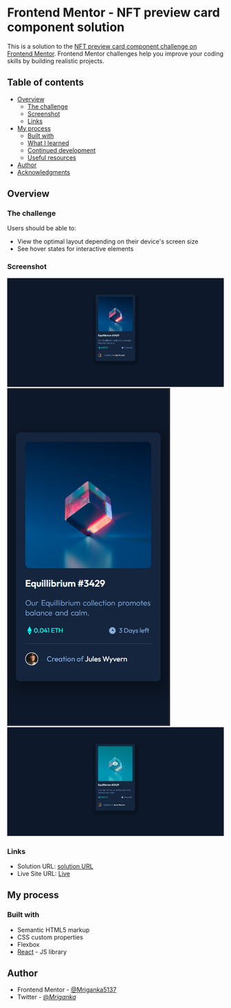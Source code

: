 # Frontend Mentor - NFT preview card component solution

This is a solution to the [NFT preview card component challenge on Frontend Mentor](https://www.frontendmentor.io/challenges/nft-preview-card-component-SbdUL_w0U). Frontend Mentor challenges help you improve your coding skills by building realistic projects.

## Table of contents

- [Overview](#overview)
  - [The challenge](#the-challenge)
  - [Screenshot](#screenshot)
  - [Links](#links)
- [My process](#my-process)
  - [Built with](#built-with)
  - [What I learned](#what-i-learned)
  - [Continued development](#continued-development)
  - [Useful resources](#useful-resources)
- [Author](#author)
- [Acknowledgments](#acknowledgments)

## Overview

### The challenge

Users should be able to:

- View the optimal layout depending on their device's screen size
- See hover states for interactive elements

### Screenshot

![Screenshot 1](./src/Screenshot1.png)
![Screenshot 2](./src/Screenshot2.png)
![Screenshot 3](./src/Screenshot3.png)

### Links

- Solution URL: [solution URL ](https://github.com/Mriganka5137/nft-preview-card)
- Live Site URL: [Live](https://nft-preview-card-eight-delta.vercel.app/)

## My process

### Built with

- Semantic HTML5 markup
- CSS custom properties
- Flexbox
- [React](https://reactjs.org/) - JS library

## Author

- Frontend Mentor - [@Mriganka5137](https://www.frontendmentor.io/profile/Mriganka5137)
- Twitter - [@_Mriganka_](https://www.twitter.com/_Mriganka_)
